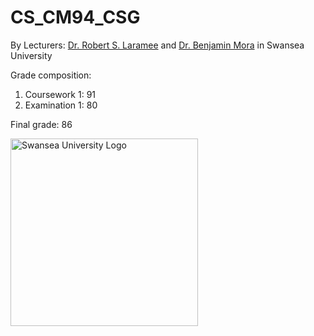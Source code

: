 # CS_CM94_CSG

By Lecturers: 
[Dr. Robert S. Laramee](http://www.swansea.ac.uk/staff/science/computer-science/r.s.laramee/) and [Dr. Benjamin Mora](http://www.swansea.ac.uk/staff/science/computer-science/b.mora/) in Swansea University

Grade composition:
   1. Coursework 1: 91
   2. Examination 1: 80

Final grade:  86

<img src="https://www.dropbox.com/s/l0tklnqmcl3ahcf/swansea-university-logo.svg?dl=1" alt="Swansea University Logo" width="300px">
